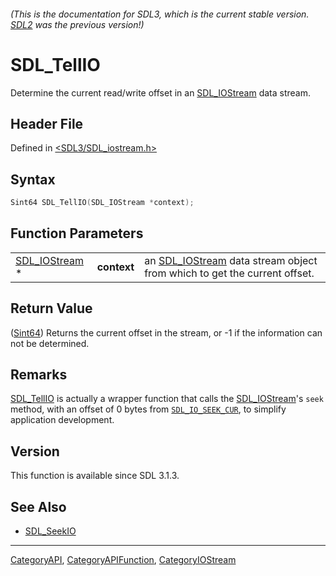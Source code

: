 ###### (This is the documentation for SDL3, which is the current stable version. [SDL2](https://wiki.libsdl.org/SDL2/) was the previous version!)
# SDL_TellIO

Determine the current read/write offset in an [SDL_IOStream](SDL_IOStream) data stream.

## Header File

Defined in [<SDL3/SDL_iostream.h>](https://github.com/libsdl-org/SDL/blob/main/include/SDL3/SDL_iostream.h)

## Syntax

```c
Sint64 SDL_TellIO(SDL_IOStream *context);
```

## Function Parameters

|                                |             |                                                                                          |
| ------------------------------ | ----------- | ---------------------------------------------------------------------------------------- |
| [SDL_IOStream](SDL_IOStream) * | **context** | an [SDL_IOStream](SDL_IOStream) data stream object from which to get the current offset. |

## Return Value

([Sint64](Sint64)) Returns the current offset in the stream, or -1 if the
information can not be determined.

## Remarks

[SDL_TellIO](SDL_TellIO) is actually a wrapper function that calls the
[SDL_IOStream](SDL_IOStream)'s `seek` method, with an offset of 0 bytes
from [`SDL_IO_SEEK_CUR`](SDL_IO_SEEK_CUR), to simplify application
development.

## Version

This function is available since SDL 3.1.3.

## See Also

- [SDL_SeekIO](SDL_SeekIO)

----
[CategoryAPI](CategoryAPI), [CategoryAPIFunction](CategoryAPIFunction), [CategoryIOStream](CategoryIOStream)

